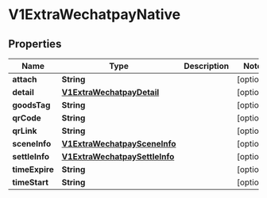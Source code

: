 
# V1ExtraWechatpayNative

## Properties
Name | Type | Description | Notes
------------ | ------------- | ------------- | -------------
**attach** | **String** |  |  [optional]
**detail** | [**V1ExtraWechatpayDetail**](V1ExtraWechatpayDetail.md) |  |  [optional]
**goodsTag** | **String** |  |  [optional]
**qrCode** | **String** |  |  [optional]
**qrLink** | **String** |  |  [optional]
**sceneInfo** | [**V1ExtraWechatpaySceneInfo**](V1ExtraWechatpaySceneInfo.md) |  |  [optional]
**settleInfo** | [**V1ExtraWechatpaySettleInfo**](V1ExtraWechatpaySettleInfo.md) |  |  [optional]
**timeExpire** | **String** |  |  [optional]
**timeStart** | **String** |  |  [optional]



